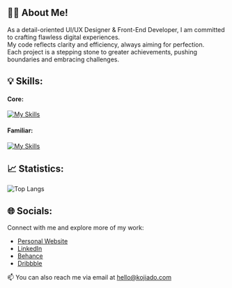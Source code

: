 ## 👨‍💻 About Me! 

As a detail-oriented UI/UX Designer & Front-End Developer, I am committed to crafting flawless digital experiences. <br>
My code reflects clarity and efficiency, always aiming for perfection.<br>
Each project is a stepping stone to greater achievements, pushing boundaries and embracing challenges.

## 💡 Skills:

#### Core: <br>
[![My Skills](https://skillicons.dev/icons?i=html,css,react,js,ts,bootstrap,tailwind,nextjs,figma,xd,ps,ai)](https://skillicons.dev)

#### Familiar: <br>
[![My Skills](https://skillicons.dev/icons?i=nodejs,jquery,mysql,php,java,c,cpp,py,ruby,selenium,prisma)](https://skillicons.dev)

## 📈 Statistics:

![Top Langs](https://github-readme-stats.vercel.app/api/top-langs/?username=kojiado&layout=compact&theme=dracula)

## 🌐 Socials:

Connect with me and explore more of my work:

- [Personal Website](https://kojiado.com)
- [LinkedIn](https://www.linkedin.com/in/kojiado)
- [Behance](https://behance.com/kojiado)
- [Dribbble](https://dribbble.com/kojiado)


📫 You can also reach me via email at hello@kojiado.com
